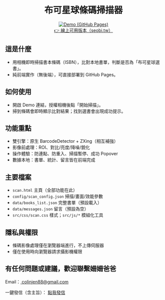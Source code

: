<div align="center">

# 布可星球條碼掃描器

[![Demo (GitHub Pages)](https://img.shields.io/badge/demo-GitHub%20Pages-2ea44f)](https://colinjen88.github.io/BookPlanetScanner/)  
[👉 線上可用版本（seobi.tw）](https://seobi.tw/books_query/scan.html)

</div>

## 這是什麼
- 用相機即時掃描書本條碼（ISBN），比對本地書單，判斷是否為「布可星球選書」。
- 純前端實作（無後端），可直接部署到 GitHub Pages。

## 如何使用
- 開啟 Demo 連結，授權相機後點「開始掃描」。
- 掃到條碼會即時顯示比對結果；找到選書會出現成功提示。

## 功能重點
- 雙引擎：原生 BarcodeDetector + ZXing（相互補強）
- 影像前處理：ROI、對比/亮度/降噪/銳化
- 操作體驗：防連點、防重入、掃描暫停、成功 Popover
- 數據本地：書單、統計、留言皆在前端完成

## 主要檔案
- `scan.html` 主頁（全部功能在此）
- `config/scan_config.json` 掃描/畫面/效能參數
- `data/books_list.json` 完整書單（預設載入）
- `data/messages.json` 留言（預設為空）
- `src/css/scan.css` 樣式；`src/js/*` 模組化工具

## 隱私與權限
- 條碼影像處理僅在瀏覽器端進行，不上傳伺服器
- 僅在使用時向瀏覽器請求攝影機權限

## 有任何問題或建議，歡迎聯繫姍姍爸爸
Email：[
colinjen88@gmail.com](mailto:colinjen88@gmail.com)

一鍵發信（含主旨）：
[點我發信](mailto:colinjen88@gmail.com?subject=%E5%B8%83%E5%8F%AF%E6%98%9F%E7%90%83%E6%A2%9D%E7%A2%BC%E6%8E%83%E6%8F%8F%E5%99%A8%20%E4%BD%BF%E7%94%A8%E5%9B%9E%E9%A5%8B)